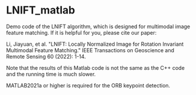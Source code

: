 # LNIFT_matlab

Demo code of the LNIFT algorithm, which is designed for multimodal image feature matching. If it is helpful for you, please cite our paper:

Li, Jiayuan, et al. "LNIFT: Locally Normalized Image for Rotation Invariant Multimodal Feature Matching." IEEE Transactions on Geoscience and Remote Sensing 60 (2022): 1-14.

Note that the results of this Matlab code is not the same as the C++ code and the running time is much slower.

MATLAB2021a or higher is required for the ORB keypoint detection.

